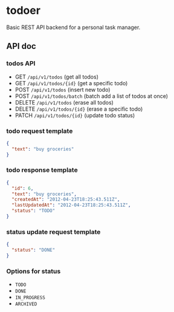 # todoer
Basic REST API backend for a personal task manager.
## API doc
### todos API
- GET `/api/v1/todos` (get all todos)
- GET `/api/v1/todos/{id}` (get a specific todo)
- POST `/api/v1/todos` (insert new todo)
- POST `/api/v1/todos/batch` (batch add a list of todos at once)
- DELETE `/api/v1/todos` (erase all todos)
- DELETE `/api/v1/todos/{id}` (erase a specific todo)
- PATCH `/api/v1/todos/{id}` (update todo status)
### todo request template
```json
{
  "text": "buy groceries"
}
```
### todo response template
```json
{
  "id": 6,
  "text": "buy groceries",
  "createdAt": "2012-04-23T18:25:43.511Z",
  "lastUpdatedAt": "2012-04-23T18:25:43.511Z",
  "status": "TODO"
}
```
### status update request template
```json
{
  "status": "DONE"
}
```
### Options for status
- `TODO`
- `DONE`
- `IN_PROGRESS`
- `ARCHIVED`
